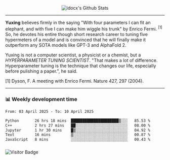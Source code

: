 <div align="center">
    <img align="center" src="https://github-readme-stats.vercel.app/api?username=idocx&show_icons=true&count_private=true&hide_border=true" alt="idocx's Github Stats"></img>
</div>

---

**Yuxing** believes firmly in the saying "With four parameters I can fit an elephant, and with five I can make him wiggle his trunk" by Enrico Fermi. <sup>[1]</sup> So, he devotes his entire though short research career to tuning five hypermeters of a model and is convinced that he will finally make it outperform any SOTA models like GPT-3 and AlphaFold 2.

Yuxing is not a computer scientist, a physicist or a chemist, but a *HYPERPARAMETER TUNING SCIENTIST*. "That makes a lot of difference. Hyperparameter tuning is the technique that changes our life, especially before pulishing a paper.", he said.

[1] Dyson, F. A meeting with Enrico Fermi. Nature 427, 297 (2004).


---

### 📊 Weekly development time
<!--START_SECTION:waka-->

```txt
From: 03 April 2025 - To: 10 April 2025

Python       26 hrs 18 mins  █████████████████████▒░░░   85.53 %
C++          2 hrs 27 mins   ██░░░░░░░░░░░░░░░░░░░░░░░   08.00 %
Jupyter      1 hr 30 mins    █▒░░░░░░░░░░░░░░░░░░░░░░░   04.92 %
Text         16 mins         ▒░░░░░░░░░░░░░░░░░░░░░░░░   00.87 %
JavaScript   8 mins          ░░░░░░░░░░░░░░░░░░░░░░░░░   00.43 %
```

<!--END_SECTION:waka-->

### 

![Visitor Badge](https://visitor-badge.laobi.icu/badge?page_id=idocx.idocx)